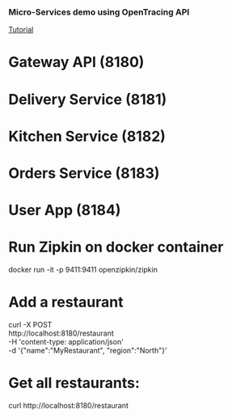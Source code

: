 ### Micro-Services demo using OpenTracing API


[Tutorial](https://gigaspaces.fleeq.io/a/lttseslyjx-himavdlrod?captions=1&narration=1)


# Gateway API (8180)
# Delivery Service (8181)
# Kitchen Service (8182)
# Orders Service (8183)
# User App (8184)


# Run Zipkin on docker container

docker run -it -p 9411:9411 openzipkin/zipkin


# Add a restaurant

curl -X POST \
  http://localhost:8180/restaurant \
  -H 'content-type: application/json' \
  -d '{"name":"MyRestaurant", "region":"North"}'
  
  

# Get all restaurants:

curl http://localhost:8180/restaurant

